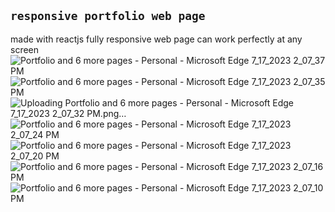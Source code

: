 ## `responsive portfolio web page`

made with reactjs fully responsive web page can work perfectly at any screen 
![Portfolio and 6 more pages - Personal - Microsoft​ Edge 7_17_2023 2_07_37 PM](https://github.com/Hossam816/Portfolio-3/assets/61079017/6a8490b8-136c-48e1-b206-9d55bf509996)
![Portfolio and 6 more pages - Personal - Microsoft​ Edge 7_17_2023 2_07_35 PM](https://github.com/Hossam816/Portfolio-3/assets/61079017/a31f07f9-971f-48bd-9e3e-09f24fcf8cfc)
![Uploading Portfolio and 6 more pages - Personal - Microsoft​ Edge 7_17_2023 2_07_32 PM.png…]()
![Portfolio and 6 more pages - Personal - Microsoft​ Edge 7_17_2023 2_07_24 PM](https://github.com/Hossam816/Portfolio-3/assets/61079017/419588c3-06c1-460a-8198-3ab006d6fdf1)
![Portfolio and 6 more pages - Personal - Microsoft​ Edge 7_17_2023 2_07_20 PM](https://github.com/Hossam816/Portfolio-3/assets/61079017/197f4ed0-7ff0-4e23-a024-808f6ec05b97)
![Portfolio and 6 more pages - Personal - Microsoft​ Edge 7_17_2023 2_07_16 PM](https://github.com/Hossam816/Portfolio-3/assets/61079017/5e59dbbe-4d73-4803-a96a-9a6815e54f25)
![Portfolio and 6 more pages - Personal - Microsoft​ Edge 7_17_2023 2_07_10 PM](https://github.com/Hossam816/Portfolio-3/assets/61079017/d345e41f-da89-4f16-9f78-21586aae971c)
 
